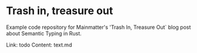 # Trash in, treasure out

Example code repository for Mainmatter's 'Trash In, Treasure Out` blog post about Semantic Typing in Rust.

Link: todo
Content: text.md

